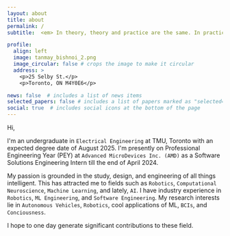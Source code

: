 ```yaml
---
layout: about
title: about
permalink: /
subtitle:  <em> In theory, theory and practice are the same. In practice, they're not. - Yogi Berra </em> 

profile:
  align: left
  image: tanmay_bishnoi_2.png
  image_circular: false # crops the image to make it circular
  address: >
    <p>25 Selby St.</p>
    <p>Toronto, ON M4Y0E6</p>

news: false  # includes a list of news items
selected_papers: false # includes a list of papers marked as "selected={true}"
social: true  # includes social icons at the bottom of the page
---
```


Hi,

I'm an undergraduate in `Electrical Engineering` at TMU, Toronto with an expected degree date of August 2025. I'm presently on Professional Engineering Year (PEY) at `Advanced MicroDevices Inc. (AMD)` as a Software Solutions Engineering Intern till the end of April 2024.

My passion is grounded in the study, design, and engineering of all things intelligent. This has attracted me to fields such as `Robotics`, `Computational Neuroscience`, `Machine Learning`, and lately, `AI`. I have industry experience in `Robotics`, `ML Engineering`, and `Software Engineering`. My research interests lie in `Autonomous Vehicles`, `Robotics`, cool applications of ML, `BCIs`, and `Conciousness`.

I hope to one day generate significant contributions to these field.